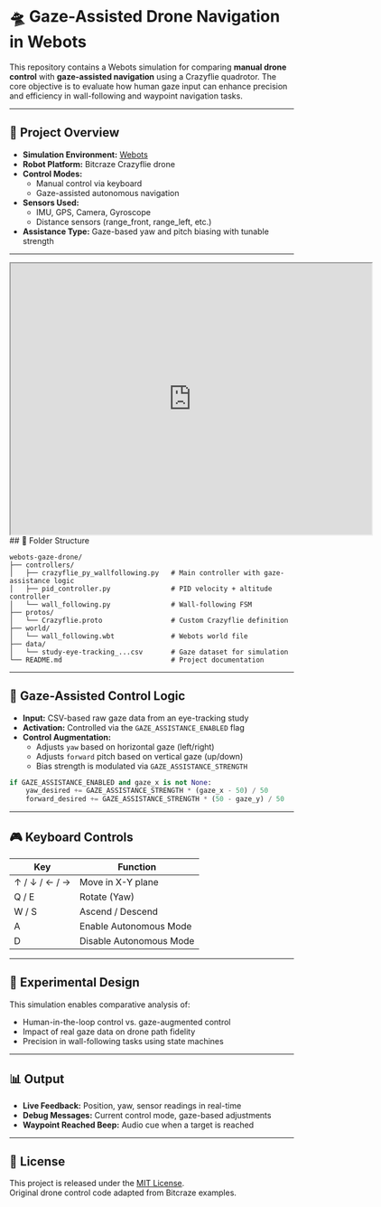 # 🛸 Gaze-Assisted Drone Navigation in Webots

This repository contains a Webots simulation for comparing **manual drone control** with **gaze-assisted navigation** using a Crazyflie quadrotor. The core objective is to evaluate how human gaze input can enhance precision and efficiency in wall-following and waypoint navigation tasks.

---

## 🚀 Project Overview

- **Simulation Environment:** [Webots](https://cyberbotics.com/)
- **Robot Platform:** Bitcraze Crazyflie drone
- **Control Modes:**
  - Manual control via keyboard
  - Gaze-assisted autonomous navigation
- **Sensors Used:**
  - IMU, GPS, Camera, Gyroscope
  - Distance sensors (range_front, range_left, etc.)
- **Assistance Type:** Gaze-based yaw and pitch biasing with tunable strength

---
<iframe src="https://drive.google.com/file/d/1-pbvsPLCOfkpKlMhL0-xzVmgoVVs6b36/preview" 
        width="640" height="480" allow="autoplay"></iframe>
## 📁 Folder Structure

```
webots-gaze-drone/
├── controllers/
│   ├── crazyflie_py_wallfollowing.py   # Main controller with gaze-assistance logic
│   ├── pid_controller.py               # PID velocity + altitude controller
│   └── wall_following.py               # Wall-following FSM
├── protos/
│   └── Crazyflie.proto                 # Custom Crazyflie definition
├── world/
│   └── wall_following.wbt              # Webots world file
├── data/
│   └── study-eye-tracking_...csv       # Gaze dataset for simulation
└── README.md                           # Project documentation
```

---

## 🧠 Gaze-Assisted Control Logic

- **Input:** CSV-based raw gaze data from an eye-tracking study
- **Activation:** Controlled via the `GAZE_ASSISTANCE_ENABLED` flag
- **Control Augmentation:**
  - Adjusts `yaw` based on horizontal gaze (left/right)
  - Adjusts `forward` pitch based on vertical gaze (up/down)
  - Bias strength is modulated via `GAZE_ASSISTANCE_STRENGTH`

```python
if GAZE_ASSISTANCE_ENABLED and gaze_x is not None:
    yaw_desired += GAZE_ASSISTANCE_STRENGTH * (gaze_x - 50) / 50
    forward_desired += GAZE_ASSISTANCE_STRENGTH * (50 - gaze_y) / 50
```

---

## 🎮 Keyboard Controls

| Key | Function |
|-----|----------|
| ↑ / ↓ / ← / → | Move in X-Y plane |
| Q / E         | Rotate (Yaw)      |
| W / S         | Ascend / Descend  |
| A             | Enable Autonomous Mode |
| D             | Disable Autonomous Mode |

---

## 🧪 Experimental Design

This simulation enables comparative analysis of:

- Human-in-the-loop control vs. gaze-augmented control
- Impact of real gaze data on drone path fidelity
- Precision in wall-following tasks using state machines

---

## 📊 Output

- **Live Feedback:** Position, yaw, sensor readings in real-time
- **Debug Messages:** Current control mode, gaze-based adjustments
- **Waypoint Reached Beep:** Audio cue when a target is reached

---

## 📜 License

This project is released under the [MIT License](https://opensource.org/licenses/MIT).  
Original drone control code adapted from Bitcraze examples.
